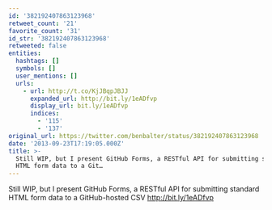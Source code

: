 ```yaml
---
id: '382192407863123968'
retweet_count: '21'
favorite_count: '31'
id_str: '382192407863123968'
retweeted: false
entities:
  hashtags: []
  symbols: []
  user_mentions: []
  urls:
    - url: http://t.co/KjJBqpJBJJ
      expanded_url: http://bit.ly/1eADfvp
      display_url: bit.ly/1eADfvp
      indices:
        - '115'
        - '137'
original_url: https://twitter.com/benbalter/status/382192407863123968
date: '2013-09-23T17:19:05.000Z'
title: >-
  Still WIP, but I present GitHub Forms, a RESTful API for submitting standard
  HTML form data to a Git…
---
```


Still WIP, but I present GitHub Forms, a RESTful API for submitting standard HTML form data to a GitHub-hosted CSV http://bit.ly/1eADfvp